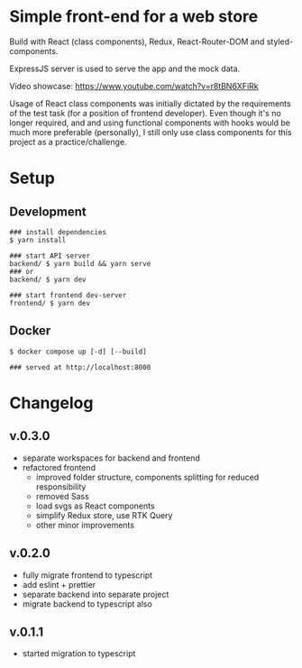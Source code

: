 # Simple front-end for a web store

Build with React (class components), Redux, React-Router-DOM and styled-components.

ExpressJS server is used to serve the app and the mock data.

Video showcase: https://www.youtube.com/watch?v=r8tBN6XFiRk

Usage of React class components was initially dictated by the requirements of the test task (for a position of frontend developer). Even though it's no longer required, and and using functional components with hooks would be much more preferable (personally), I still only use class components for this project as a practice/challenge.

# Setup

## Development

```
### install dependencies
$ yarn install

### start API server
backend/ $ yarn build && yarn serve
### or
backend/ $ yarn dev

### start frontend dev-server
frontend/ $ yarn dev
```

## Docker

```
$ docker compose up [-d] [--build]

### served at http://localhost:8000
```

# Changelog

## v.0.3.0

- separate workspaces for backend and frontend
- refactored frontend
  - improved folder structure, components splitting for reduced responsibility
  - removed Sass
  - load svgs as React components
  - simplify Redux store, use RTK Query
  - other minor improvements

## v.0.2.0

- fully migrate frontend to typescript
- add eslint + prettier
- separate backend into separate project
- migrate backend to typescript also

## v.0.1.1

- started migration to typescript
